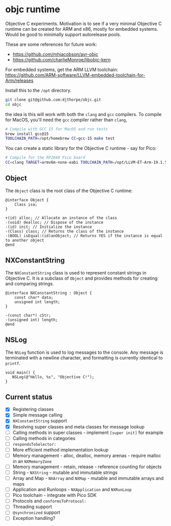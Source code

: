 # objc runtime

Objective C experiments. Motivation is to see if a very minimal Objective C runtime can be created for ARM and
x86, mostly for embedded systems. Would be good to minimally support autorelease pools.

These are some references for future work:

* <https://github.com/mhjacobson/avr-objc>
* <https://github.com/charlieMonroe/libobjc-kern>

For embedded systems, get the ARM LLVM toolchain:\
<https://github.com/ARM-software/LLVM-embedded-toolchain-for-Arm/releases>

Install this to the `/opt` directory.

```bash
git clone git@github.com:djthorpe/objc.git
cd objc
```

the idea is this will work with both the `clang` and `gcc` compilers. To compile for MacOS, you'll need the `gcc` 
compiler rather than `clang`,

```bash
# Compile with GCC 15 for MacOS and run tests
brew install gcc@15
TOOLCHAIN_PATH=/opt/homebrew CC=gcc-15 make test
```

You can create a static library for the Objective C runtime - say for Pico:

```bash
# Compile for the RP2040 Pico board
CC=clang TARGET=armv6m-none-eabi TOOLCHAIN_PATH=/opt/LLVM-ET-Arm-19.1.5-Darwin-universal make 
```

## Object

The `Object` class is the root class of the Objective C runtime:

```objc
@interface Object {
    Class isa;
}

+(id) alloc; // Allocate an instance of the class
-(void) dealloc; // Dispose of the instance
-(id) init; // Initialize the instance
-(Class) class; // Returns the class of the instance
-(BOOL) isEqual:(id)anObject; // Returns YES if the instance is equal to another object
@end
```

## NXConstantString

The `NXConstantString` class is used to represent constant strings in Objective C. It is a subclass of `Object` and provides methods for creating and comparing strings.

```objc
@interface NXConstantString : Object {
    const char* data;
    unsigned int length;
}

-(const char*) cStr;
-(unsigned int) length;
@end
```

## NSLog

The `NSLog` function is used to log messages to the console. Any message is terminated with a newline character, and formatting is currently identical to `printf`.

```objc
void main() {
   NSLog(@"Hello, %s", "Objective C!");
}
```

## Current status

* [X] Registering classes
* [X] Simple message calling
* [X] `NXConstantString` support
* [X] Resolving super classes and meta classes for message lookup
* [ ] Calling methods in super classes - implement `[super init]` for example
* [ ] Calling methods in categories
* [ ] `respondsToSelector:`
* [ ] More efficient method implementation lookup
* [ ] Memory management - alloc, dealloc, memory arenas - require malloc in an `NXMemoryZone`
* [ ] Memory management - retain, release - reference counting for objects
* [ ] String - `NXString` - mutable and immutable strings
* [ ] Array and Map - `NXArray` and `NXMap` - mutable and immutable arrays and maps
* [ ] Application and Runloops - `NXApplication` and `NXRunLoop` 
* [ ] Pico toolchain - integrate with Pico SDK
* [ ] Protocols and `conformsToProtocol:`
* [ ] Threading support
* [ ] `@synchronized` support
* [ ] Exception handling?
